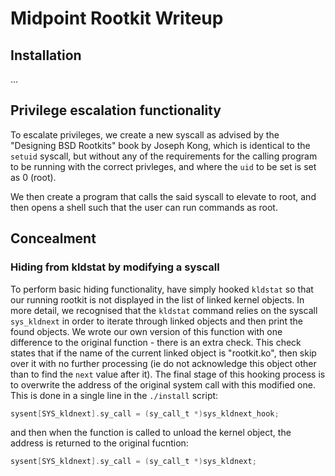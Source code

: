 # Midpoint Rootkit Writeup

## Installation
...

## Privilege escalation functionality
To escalate privileges, we create a new syscall as advised by the "Designing
BSD Rootkits" book by Joseph Kong, which is identical to the `setuid` syscall,
but without any of the requirements for the calling program to be running with
the correct privleges, and where the `uid` to be set is set as 0 (root).

We then create a program that calls the said syscall to elevate to root, and
then opens a shell such that the user can run commands as root.

## Concealment
### Hiding from kldstat by modifying a syscall
To perform basic hiding functionality, have simply hooked `kldstat` so that our running rootkit is not displayed in the list of linked kernel objects.
In more detail, we recognised that the `kldstat` command relies on the syscall `sys_kldnext` in order to iterate through linked objects and then print the found objects. We wrote our own version of this function with one difference to the original function - there is an extra check. This check states that if the name of the current linked object is "rootkit.ko", then skip over it with no further processing (ie do not acknowledge this object other than to find the `next` value after it).
The final stage of this hooking process is to overwrite the address of the original system call with this modified one. This is done in a single line in the `./install` script:
```c
sysent[SYS_kldnext].sy_call = (sy_call_t *)sys_kldnext_hook;
```
and then when the function is called to unload the kernel object, the address is returned to the original fucntion:
```c
sysent[SYS_kldnext].sy_call = (sy_call_t *)sys_kldnext;
```

